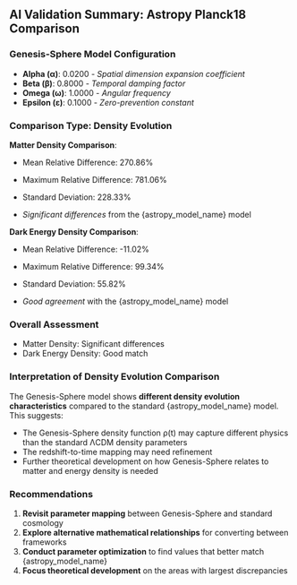 ## AI Validation Summary: Astropy Planck18 Comparison

### Genesis-Sphere Model Configuration
- **Alpha (α)**: 0.0200 - *Spatial dimension expansion coefficient*
- **Beta (β)**: 0.8000 - *Temporal damping factor*
- **Omega (ω)**: 1.0000 - *Angular frequency*
- **Epsilon (ε)**: 0.1000 - *Zero-prevention constant*

### Comparison Type: Density Evolution

**Matter Density Comparison**:
- Mean Relative Difference: 270.86%
- Maximum Relative Difference: 781.06%
- Standard Deviation: 228.33%

- *Significant differences* from the {astropy_model_name} model

**Dark Energy Density Comparison**:
- Mean Relative Difference: -11.02%
- Maximum Relative Difference: 99.34%
- Standard Deviation: 55.82%

- *Good agreement* with the {astropy_model_name} model
### Overall Assessment
- Matter Density: Significant differences
- Dark Energy Density: Good match

### Interpretation of Density Evolution Comparison
The Genesis-Sphere model shows **different density evolution characteristics** compared to the standard {astropy_model_name} model. This suggests:
- The Genesis-Sphere density function ρ(t) may capture different physics than the standard ΛCDM density parameters
- The redshift-to-time mapping may need refinement
- Further theoretical development on how Genesis-Sphere relates to matter and energy density is needed

### Recommendations
1. **Revisit parameter mapping** between Genesis-Sphere and standard cosmology
2. **Explore alternative mathematical relationships** for converting between frameworks
3. **Conduct parameter optimization** to find values that better match {astropy_model_name}
4. **Focus theoretical development** on the areas with largest discrepancies